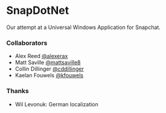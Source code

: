 SnapDotNet
==========

Our attempt at a Universal Windows Application for Snapchat.


### Collaborators

- Alex Reed [@alexerax](http://twitter.com/alexerax)
- Matt Saville [@mattsaville8](https://twitter.com/mattsaville8)
- Collin Dillinger [@cddillinger](https://twitter.com/cddillinger)
- Kaelan Fouwels [@kfouwels](https://twitter.com/kfouwels)

### Thanks
- Wil Levonuk: German localization